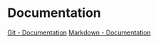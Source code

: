 # Documentation

[Git - Documentation](https://git-scm.com/doc)
[Markdown - Documentation](https://guides.github.com/features/mastering-markdown)

